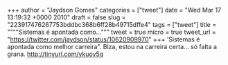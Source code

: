 
+++
author = "Jaydson Gomes"
categories = ["tweet"]
date = "Wed Mar 17 13:19:32 +0000 2010"
draft = false
slug = "223917476267753bddbc368b6ff28b49715dffe4"
tags = ["tweet"]
title = """"Sistemas é apontada como..."""
tweet = true
micro = true
tweet_url = "https://twitter.com/jaydson/status/10620909970"
+++
'Sistemas é apontada como melhor carreira". Blza, estou na carreira certa... só falta a grana. http://tinyurl.com/ykuoy5q
